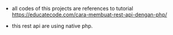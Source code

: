 - all codes of this projects are references to tutorial
https://educatecode.com/cara-membuat-rest-api-dengan-php/

- this rest api are using native php.
